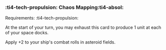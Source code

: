 ### :ti4-tech-propulsion: **Chaos Mapping**:ti4-absol:

Requirements: :ti4-tech-propulsion:

At the start of your turn, you may exhaust this card to produce 1 unit at each of your space docks.

Apply +2 to your ship's combat rolls in asteroid fields.
